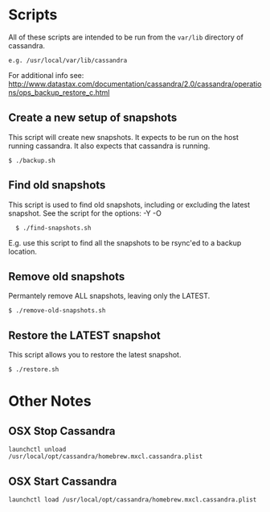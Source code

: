 Scripts
=======
All of these scripts are intended to be run from the `var/lib` directory of
cassandra.

    e.g. /usr/local/var/lib/cassandra

For additional info see: http://www.datastax.com/documentation/cassandra/2.0/cassandra/operations/ops_backup_restore_c.html

Create a new setup of snapshots
-------------------------------
This script will create new snapshots.  It expects to be run on the host running cassandra.  It also
expects that cassandra is running.

    $ ./backup.sh

Find old snapshots
------------------
This script is used to find old snapshots, including or excluding the latest
snapshot.  See the script for the options: -Y -O

      $ ./find-snapshots.sh

E.g. use this script to find all the snapshots to be rsync'ed to a backup location.

Remove old snapshots
--------------------
Permantely remove ALL snapshots, leaving only the LATEST.

    $ ./remove-old-snapshots.sh

Restore the LATEST snapshot
---------------------------
This script allows you to restore the latest snapshot.

    $ ./restore.sh

Other Notes
===========

OSX Stop Cassandra
------------------

    launchctl unload /usr/local/opt/cassandra/homebrew.mxcl.cassandra.plist

OSX Start Cassandra
------------------

    launchctl load /usr/local/opt/cassandra/homebrew.mxcl.cassandra.plist

